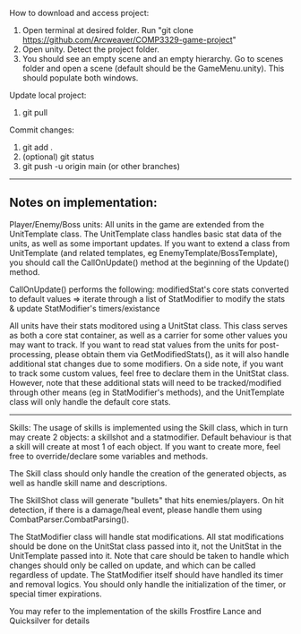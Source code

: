How to download and access project:
1. Open terminal at desired folder. Run "git clone https://github.com/Arcweaver/COMP3329-game-project"
2. Open unity. Detect the project folder.
3. You should see an empty scene and an empty hierarchy. Go to scenes folder and open a scene (default should be the GameMenu.unity). This should populate both windows.

Update local project:
1. git pull

Commit changes:
1. git add .
2. (optional) git status
3. git push -u origin main   (or other branches)


-------------------------------------------------------------------------------------------------------------------------------------
Notes on implementation:
-------------------------------------------------------------------------------------------------------------------------------------

Player/Enemy/Boss units:
All units in the game are extended from the UnitTemplate class. The UnitTemplate class handles basic stat data of the units, as well as some important updates. 
If you want to extend a class from UnitTemplate (and related templates, eg EnemyTemplate/BossTemplate), you should call the CallOnUpdate() method at the beginning of the Update() method.

CallOnUpdate() performs the following:
modifiedStat's core stats converted to default values => iterate through a list of StatModifier to modify the stats & update StatModifier's timers/existance

All units have their stats moditored using a UnitStat class. This class serves as both a core stat container, as well as a carrier for some other values you may want to track. If you want to read stat values from the units for post-processing, please obtain them via GetModifiedStats(), as it will also handle additional stat changes due to some modifiers.
On a side note, if you want to track some custom values, feel free to declare them in the UnitStat class. However, note that these additional stats will need to be tracked/modified through other means (eg in StatModifier's methods), and the UnitTemplate class will only handle the default core stats.

------------------------------------------------------------------------------------------------------------------------------------

Skills:
The usage of skills is implemented using the Skill class, which in turn may create 2 objects: a skillshot and a statmodifier. Default behaviour is that a skill will create at most 1 of each object. If you want to create more, feel free to override/declare some variables and methods.

The Skill class should only handle the creation of the generated objects, as well as handle skill name and descriptions.

The SkillShot class will generate "bullets" that hits enemies/players. On hit detection, if there is a damage/heal event, please handle them using CombatParser.CombatParsing().

The StatModifier class will handle stat modifications. All stat modifications should be done on the UnitStat class passed into it, not the UnitStat in the UnitTemplate passed into it.
Note that care should be taken to handle which changes should only be called on update, and which can be called regardless of update.
The StatModifier itself should have handled its timer and removal logics. You should only handle the initialization of the timer, or special timer expirations.

You may refer to the implementation of the skills Frostfire Lance and Quicksilver for details
